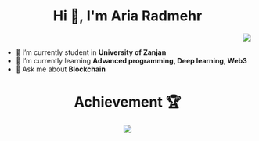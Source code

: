 <!--
**jestemAria/jestemAria** is a ✨ _special_ ✨ repository because its `README.md` (this file) appears on your GitHub profile.
-->
<h1 align="center">Hi 🗽, I'm Aria Radmehr</h1>
<p align="right"> <img src="https://komarev.com/ghpvc/?username=jestemAria&label=Profile%20views&color=0e75b6&style=flat" /> </p>

- 🔭 I’m currently student in **University of Zanjan**
- 🌱 I’m currently learning **Advanced programming, Deep learning, Web3**
- 💬 Ask me about **Blockchain**

<h1 align="center">Achievement 🏆</h1>
<p align="center"><img src="https://github-profile-trophy.vercel.app/?username=jestemAria&theme=onestar" /></a> </p>
